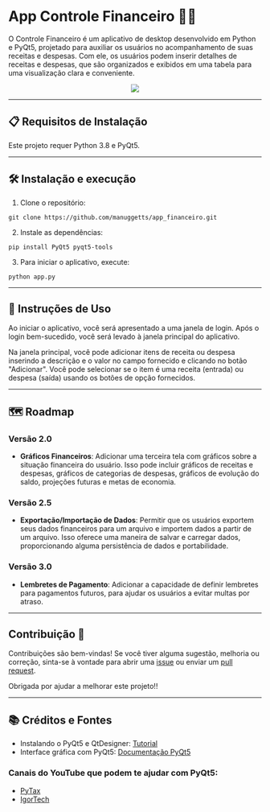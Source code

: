 # App Controle Financeiro 🤖💼

O Controle Financeiro é um aplicativo de desktop desenvolvido em Python e PyQt5, projetado para auxiliar os usuários no acompanhamento de suas receitas e despesas. Com ele, os usuários podem inserir detalhes de receitas e despesas, que são organizados e exibidos em uma tabela para uma visualização clara e conveniente.

<div align=center>
<img src="https://github.com/manuggetts/app_financeiro/assets/141872152/48b02387-c944-487c-aaa1-f6426284f44a">
</div>

---
## 📋 Requisitos de Instalação

Este projeto requer Python 3.8 e PyQt5.

---
## 🛠️ Instalação e execução

1. Clone o repositório:
```
git clone https://github.com/manuggetts/app_financeiro.git
```
2. Instale as dependências:
```
pip install PyQt5 pyqt5-tools
```
3. Para iniciar o aplicativo, execute:
```
python app.py
```

---
## 🚀 Instruções de Uso

Ao iniciar o aplicativo, você será apresentado a uma janela de login. Após o login bem-sucedido, você será levado à janela principal do aplicativo.

Na janela principal, você pode adicionar itens de receita ou despesa inserindo a descrição e o valor no campo fornecido e clicando no botão "Adicionar". Você pode selecionar se o item é uma receita (entrada) ou despesa (saída) usando os botões de opção fornecidos.

---
## 🗺️ Roadmap

### Versão 2.0

- **Gráficos Financeiros**: Adicionar uma terceira tela com gráficos sobre a situação financeira do usuário. Isso pode incluir gráficos de receitas e despesas, gráficos de categorias de despesas, gráficos de evolução do saldo, projeções futuras e metas de economia.

### Versão 2.5

- **Exportação/Importação de Dados**: Permitir que os usuários exportem seus dados financeiros para um arquivo e importem dados a partir de um arquivo. Isso oferece uma maneira de salvar e carregar dados, proporcionando alguma persistência de dados e portabilidade.

### Versão 3.0

- **Lembretes de Pagamento**: Adicionar a capacidade de definir lembretes para pagamentos futuros, para ajudar os usuários a evitar multas por atraso.

---
## Contribuição 🤝

Contribuições são bem-vindas! Se você tiver alguma sugestão, melhoria ou correção, sinta-se à vontade para abrir uma [issue](https://github.com/manuggetts/app_financeiro/issues) ou enviar um [pull request](https://github.com/manuggetts/app_financeiro/pulls).

Obrigada por ajudar a melhorar este projeto!!

---
## 📚 Créditos e Fontes

- Instalando o PyQt5 e QtDesigner: [Tutorial](https://youtu.be/iZurfWDql6A?si=pV06DhupUvGwAlCM)
- Interface gráfica com PyQt5: [Documentação PyQt5](https://www.riverbankcomputing.com/static/Docs/PyQt5/)

### Canais do YouTube que podem te ajudar com PyQt5:
- [PyTax](https://www.youtube.com/@PyTax)
- [IgorTech](https://www.youtube.com/@igoortech)
